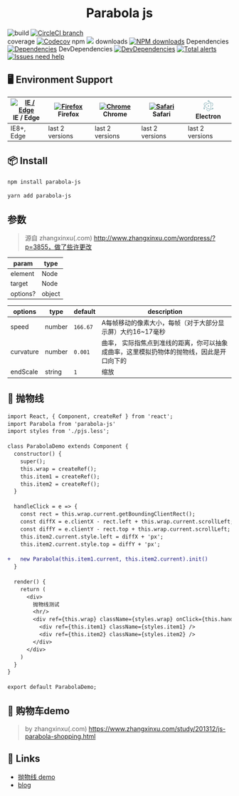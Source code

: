 <h1 align="center">Parabola js</h1>





![build](https://github.com/Kshao123/parabolaJs/workflows/build/badge.svg?event=push) [![CircleCI branch](https://circleci.com/gh/Kshao123/parabolaJs.svg)](https://circleci.com/gh/Kshao123/parabolaJs)
<br />
coverage
 [![Codecov](https://img.shields.io/codecov/c/github/ant-design/ant-design/master.svg?style=flat-square)](https://codecov.io/gh/ant-design/ant-design/branch/master) 
 npm
 [![](https://flat.badgen.net/npm/v/antd?icon=npm)](https://www.npmjs.com/package/antd) 
 downloads
 [![NPM downloads](http://img.shields.io/npm/dm/antd.svg?style=flat-square)](http://npmjs.com/antd)
Dependencies
[![Dependencies](https://img.shields.io/david/ant-design/ant-design.svg?style=flat-square)](https://david-dm.org/ant-design/ant-design)
DevDependencies 
[![DevDependencies](https://img.shields.io/david/dev/ant-design/ant-design.svg?style=flat-square)](https://david-dm.org/ant-design/ant-design?type=dev) 
[![Total alerts](https://flat.badgen.net/lgtm/alerts/g/ant-design/ant-design)](https://lgtm.com/projects/g/ant-design/ant-design/alerts/)
 [![Issues need help](https://flat.badgen.net/github/label-issues/ant-design/ant-design/help%20wanted/open)](https://github.com/ant-design/ant-design/issues?q=is%3Aopen+is%3Aissue+label%3A%22help+wanted%22) 





## 🖥 Environment Support


| [<img src="https://raw.githubusercontent.com/alrra/browser-logos/master/src/edge/edge_48x48.png" alt="IE / Edge" width="24px" height="24px" />](http://godban.github.io/browsers-support-badges/)<br>IE / Edge | [<img src="https://raw.githubusercontent.com/alrra/browser-logos/master/src/firefox/firefox_48x48.png" alt="Firefox" width="24px" height="24px" />](http://godban.github.io/browsers-support-badges/)<br>Firefox | [<img src="https://raw.githubusercontent.com/alrra/browser-logos/master/src/chrome/chrome_48x48.png" alt="Chrome" width="24px" height="24px" />](http://godban.github.io/browsers-support-badges/)<br>Chrome | [<img src="https://raw.githubusercontent.com/alrra/browser-logos/master/src/safari/safari_48x48.png" alt="Safari" width="24px" height="24px" />](http://godban.github.io/browsers-support-badges/)<br>Safari | [<img src="https://raw.githubusercontent.com/alrra/browser-logos/master/src/electron/electron_48x48.png" alt="Electron" width="24px" height="24px" />](http://godban.github.io/browsers-support-badges/)<br>Electron |
| --- | --- | --- | --- | --- |
| IE8+, Edge | last 2 versions | last 2 versions | last 2 versions | last 2 versions |

## 📦 Install

```bash
npm install parabola-js
```

```bash
yarn add parabola-js
```

## 参数

> 源自 zhangxinxu(.com)
> http://www.zhangxinxu.com/wordpress/?p=3855，做了些许更改

| param      | type           |
|------------|----------------|
| element       | Node |
| target       | Node |
| options?       | object |


| options      | type           | default | description    |
|------------|----------------|---------|----------------|
| speed       | number | `166.67` | A每帧移动的像素大小，每帧（对于大部分显示屏）大约16~17毫秒
| curvature       | number | `0.001` | 曲率， 实际指焦点到准线的距离，你可以抽象成曲率，这里模拟扔物体的抛物线，因此是开口向下的
| endScale       | string | `1` | 缩放



## 🔨 抛物线

```diff
import React, { Component, createRef } from 'react';
import Parabola from 'parabola-js'
import styles from './pjs.less';

class ParabolaDemo extends Component {
  constructor() {
    super();
    this.wrap = createRef();
    this.item1 = createRef();
    this.item2 = createRef();
  }

  handleClick = e => {
    const rect = this.wrap.current.getBoundingClientRect();
    const diffX = e.clientX - rect.left + this.wrap.current.scrollLeft;
    const diffY = e.clientY - rect.top + this.wrap.current.scrollLeft;
    this.item2.current.style.left = diffX + 'px';
    this.item2.current.style.top = diffY + 'px';
    
+   new Parabola(this.item1.current, this.item2.current).init()
  }

  render() {
    return (
      <div>
        抛物线测试
        <hr/>
        <div ref={this.wrap} className={styles.wrap} onClick={this.handleClick}>
          <div ref={this.item1} className={styles.item1} />
          <div ref={this.item2} className={styles.item2} />
        </div>
      </div>
    )
  }
}

export default ParabolaDemo;
```

## 🔨 购物车demo

> by zhangxinxu(.com)
> https://www.zhangxinxu.com/study/201312/js-parabola-shopping.html

## 🔗 Links

- [抛物线 demo](http://ksh7.com/)
- [blog](https://ksh7.com/)
